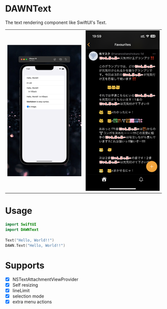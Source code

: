 
# DAWNText

The text rendering component like SwiftUI's Text.

|||
|---|---|
| <img src="https://github.com/noppefoxwolf/DAWNText/blob/main/.github/Screenshot1.png" width="300"> | <img src="https://github.com/noppefoxwolf/DAWNText/blob/main/.github/Screenshot2.jpeg" width="300"> |

# Usage

```swift
import SwiftUI
import DAWNText

Text("Hello, World!!")
DAWN.Text("Hello, World!!")
```

# Supports

- [x] NSTextAttachmentViewProvider
- [x] Self resizing
- [x] lineLimit
- [x] selection mode
- [x] extra menu actions
